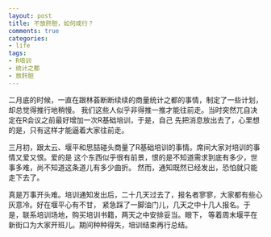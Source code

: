 ```yaml
---
layout: post
title: 不放肝胆，如何成行？
comments: true
categories:
- life
tags:
- R培训
- 统计之都
- 放肝胆
---
```


二月底的时候，一直在跟林荟断断续续的商量统计之都的事情，制定了一些计划，却总觉得推行地稍慢。
我们这些人似乎非得推一推才能往前走。当时突然兀自决定在R会议之前最好增加一次R基础培训，于是，自己
先把消息放出去了，心里想的是，只有这样才能逼着大家往前走。

三月初，跟太云、堰平和思喆碰头商量了R基础培训的事情。席间大家对培训的事情又爱又恨。爱的是
这个东西似乎很有前景，恨的是不知道需求到底有多少，世事多难，尚不知道这条道儿有多少曲折。
然而，通知既然已经发出，恐怕就只能走下去了。

真是万事开头难。培训通知发出后，二十几天过去了，报名者寥寥，大家都有些心灰意冷。好在堰平心有不甘，
紧急踩了一脚油门儿，几天之中十几人报名。于是，联系培训场地，购买培训书籍，两天之中安排妥当。眼下，
等着周末堰平在新街口为大家开班儿。期间种种得失，培训结束再行总结。

